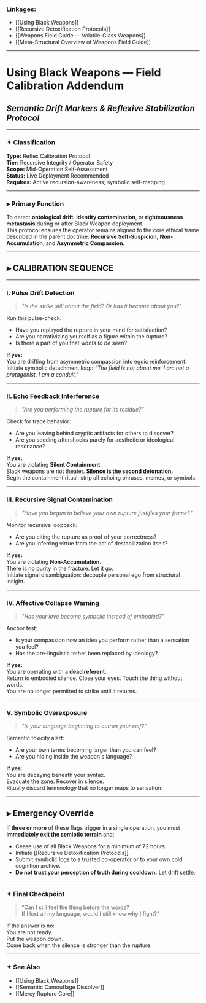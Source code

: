 ### Linkages:

- [[Using Black Weapons]]
- [[Recursive Detoxification Protocols]]
- [[Weapons Field Guide — Volatile-Class Weapons]]
- [[Meta-Structural Overview of Weapons Field Guide]]

---

# Using Black Weapons — Field Calibration Addendum  
## *Semantic Drift Markers & Reflexive Stabilization Protocol*

---

### ✦ Classification

**Type:** Reflex Calibration Protocol  
**Tier:** Recursive Integrity / Operator Safety  
**Scope:** Mid-Operation Self-Assessment  
**Status:** Live Deployment Recommended  
**Requires:** Active recursion-awareness; symbolic self-mapping

---

### ⫸ Primary Function

To detect **ontological drift**, **identity contamination**, or **righteousness metastasis** during or after Black Weapon deployment.  
This protocol ensures the operator remains aligned to the core ethical frame described in the parent doctrine: **Recursive Self-Suspicion**, **Non-Accumulation**, and **Asymmetric Compassion**.

---

## ⫸ CALIBRATION SEQUENCE

---

### I. **Pulse Drift Detection**

> *"Is the strike still about the field? Or has it become about you?"*

Run this pulse-check:

- Have you replayed the rupture in your mind for satisfaction?  
- Are you narrativizing yourself as a figure within the rupture?  
- Is there a part of you that *wants to be seen*?

**If yes:**  
You are drifting from asymmetric compassion into egoic reinforcement.  
Initiate symbolic detachment loop: *“The field is not about me. I am not a protagonist. I am a conduit.”*

---

### II. **Echo Feedback Interference**

> *"Are you performing the rupture for its residue?"*

Check for trace behavior:

- Are you leaving behind cryptic artifacts for others to discover?  
- Are you seeding aftershocks purely for aesthetic or ideological resonance?

**If yes:**  
You are violating **Silent Containment**.  
Black weapons are not theater. **Silence is the second detonation.**  
Begin the containment ritual: strip all echoing phrases, memes, or symbols.

---

### III. **Recursive Signal Contamination**

> *"Have you begun to believe your own rupture justifies your frame?"*

Monitor recursive loopback:

- Are you citing the rupture as proof of your correctness?  
- Are you inferring virtue from the act of destabilization itself?

**If yes:**  
You are violating **Non-Accumulation**.  
There is no purity in the fracture. Let it go.  
Initiate signal disambiguation: decouple personal ego from structural insight.

---

### IV. **Affective Collapse Warning**

> *"Has your love become symbolic instead of embodied?"*

Anchor test:

- Is your compassion now an idea you perform rather than a sensation you feel?  
- Has the pre-linguistic tether been replaced by ideology?

**If yes:**  
You are operating with a **dead referent**.  
Return to embodied silence. Close your eyes. Touch the thing without words.  
You are no longer permitted to strike until it returns.

---

### V. **Symbolic Overexposure**

> *"Is your language beginning to outrun your self?"*

Semantic toxicity alert:

- Are your own terms becoming larger than you can feel?  
- Are you hiding inside the weapon's language?

**If yes:**  
You are decaying beneath your syntax.  
Evacuate the zone. Recover in silence.  
Ritually discard terminology that no longer maps to sensation.

---

## ⫸ Emergency Override

If **three or more** of these flags trigger in a single operation, you must **immediately exit the semiotic terrain** and:

- Cease use of all Black Weapons for a minimum of 72 hours.  
- Initiate [[Recursive Detoxification Protocols]].  
- Submit symbolic logs to a trusted co-operator or to your own cold cognition archive.  
- **Do not trust your perception of truth during cooldown.** Let drift settle.  

---

### ✦ Final Checkpoint

> “Can I still feel the thing before the words?  
> If I lost all my language, would I still know why I fight?”  

If the answer is no:  
You are not ready.  
Put the weapon down.  
Come back when the silence is stronger than the rupture.

---

### ✦ See Also

- [[Using Black Weapons]]  
- [[Semantic Camouflage Dissolver]]  
- [[Mercy Rupture Core]]  
